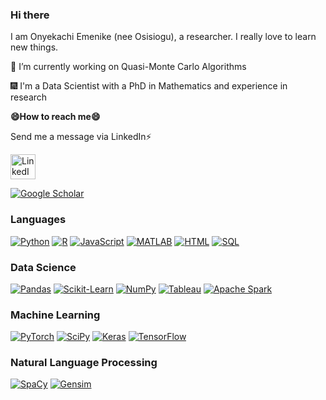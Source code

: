 ### Hi there

I am Onyekachi Emenike (nee Osisiogu), a researcher. I really love to learn new things.

🌱 I’m currently working on Quasi-Monte Carlo Algorithms

:fireworks: I'm a Data Scientist with a PhD in Mathematics and experience in research

<b>😄How to reach me😄</b>
<p>Send me a message via LinkedIn⚡</p>
<p>
  <a href="https://www.linkedin.com/in/onyekachi-osisiogu/">
    <img height="40" src="https://user-images.githubusercontent.com/50482876/129754677-f7602703-5d37-41cb-83a1-fd0ca94a01a7.jpeg" alt="LinkedIn"/>
  </a>
</p>
<p>
  <a href="https://scholar.google.com/citations?user=Qe94rEoAAAAJ&hl=enD">
    <img src="https://img.shields.io/badge/Google%20Scholar-black?style=for-the-badge&logo=google-scholar" alt="Google Scholar"/>
  </a>
</p>

### Languages

[![Python](https://img.shields.io/badge/python-black?style=for-the-badge&logo=python)](https://github.com/kachiann)
[![R](https://img.shields.io/badge/r-black?style=for-the-badge&logo=r)](https://github.com/kachiann)
[![JavaScript](https://img.shields.io/badge/javascript-black?style=for-the-badge&logo=javascript)](https://github.com/kachiann)
[![MATLAB](https://img.shields.io/badge/matlab-black?style=for-the-badge&logo=matlab)](https://github.com/kachiann)
[![HTML](https://img.shields.io/badge/html-black?style=for-the-badge&logo=html5)](https://github.com/kachiann)
[![SQL](https://img.shields.io/badge/sql-black?style=for-the-badge&logo=mysql)](https://github.com/kachiann)

### Data Science

[![Pandas](https://img.shields.io/badge/pandas-black?style=for-the-badge&logo=pandas)](https://github.com/kachiann)
[![Scikit-Learn](https://img.shields.io/badge/scikit--learn-black?style=for-the-badge&logo=scikit-learn)](https://github.com/kachiann)
[![NumPy](https://img.shields.io/badge/numpy-black?style=for-the-badge&logo=numpy)](https://github.com/kachiann)
[![Tableau](https://img.shields.io/badge/Tableau-black?style=for-the-badge&logo=tableau)](https://github.com/kachiann)
[![Apache Spark](https://img.shields.io/badge/ApacheSpark-black?style=for-the-badge&logo=apachespark)](https://github.com/kachiann)

### Machine Learning

[![PyTorch](https://img.shields.io/badge/PyTorch-black?style=for-the-badge&logo=PyTorch)](https://github.com/kachiann)
[![SciPy](https://img.shields.io/badge/SciPy-black?style=for-the-badge&logo=scipy)](https://github.com/kachiann)
[![Keras](https://img.shields.io/badge/Keras-black?style=for-the-badge&logo=keras)](https://github.com/kachiann)
[![TensorFlow](https://img.shields.io/badge/Tensorflow-black?style=for-the-badge&logo=tensorflow)](https://github.com/kachiann)

### Natural Language Processing

[![SpaCy](https://img.shields.io/badge/SpaCy-black?style=for-the-badge&logo=SpaCy)](https://github.com/kachiann)
[![Gensim](https://img.shields.io/badge/gensim-black?style=for-the-badge&logo=gensim)](https://github.com/kachiann)

<!--
**kachiann/kachiann** is a ✨ _special_ ✨ repository because its `README.md` (this file) appears on your GitHub profile.

Here are some ideas to get you started:

- 👯 I’m looking to collaborate on ...
- 🤔 I’m looking for help with ...
- 💬 Ask me about ...
- 📫 How to reach me: ...
- 😄 Pronouns: ...
- ⚡ Fun fact: ...
-->
